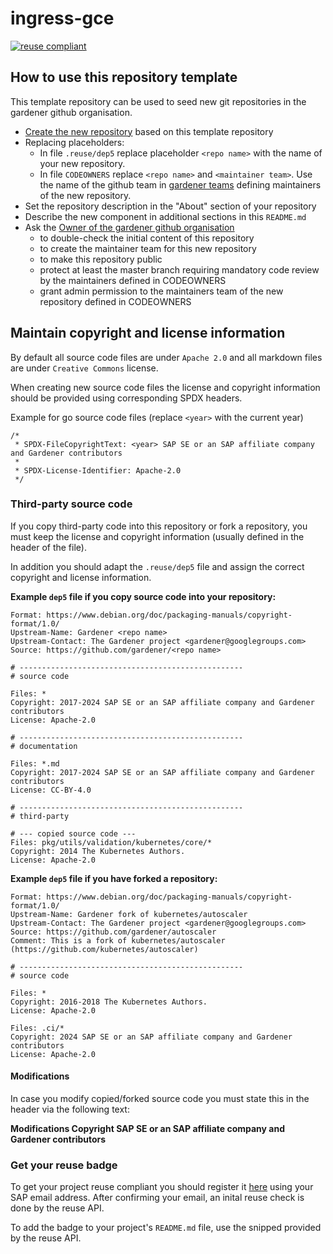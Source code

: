 # ingress-gce

[![reuse compliant](https://reuse.software/badge/reuse-compliant.svg)](https://reuse.software/)

## How to use this repository template

This template repository can be used to seed new git repositories in the gardener github organisation.

- [Create the new repository](https://docs.github.com/en/free-pro-team@latest/github/creating-cloning-and-archiving-repositories/creating-a-repository-from-a-template)
  based on this template repository
- Replacing placeholders:
  - In file `.reuse/dep5` replace placeholder `<repo name>` with the name of your new repository.
  - In file `CODEOWNERS` replace `<repo name>` and `<maintainer team>`. Use the name of the github team in [gardener teams](https://github.com/orgs/gardener/teams) defining maintainers of the new repository.
- Set the repository description in the "About" section of your repository
- Describe the new component in additional sections in this `README.md`
- Ask the [Owner of the gardener github organisation](https://github.com/orgs/gardener/people?query=role%3Aowner)
  - to double-check the initial content of this repository
  - to create the maintainer team for this new repository
  - to make this repository public
  - protect at least the master branch requiring mandatory code review by the maintainers defined in CODEOWNERS
  - grant admin permission to the maintainers team of the new repository defined in CODEOWNERS

## Maintain copyright and license information
By default all source code files are under `Apache 2.0` and all markdown files are under `Creative Commons` license.

When creating new source code files the license and copyright information should be provided using corresponding SPDX headers.

Example for go source code files (replace `<year>` with the current year)
```
/*
 * SPDX-FileCopyrightText: <year> SAP SE or an SAP affiliate company and Gardener contributors
 *
 * SPDX-License-Identifier: Apache-2.0
 */
```

### Third-party source code

If you copy third-party code into this repository or fork a repository, you must keep the license and copyright information (usually defined in the header of the file).

In addition you should adapt the `.reuse/dep5` file and assign the correct copyright and license information.

**Example `dep5` file if you copy source code into your repository:**
```
Format: https://www.debian.org/doc/packaging-manuals/copyright-format/1.0/
Upstream-Name: Gardener <repo name>
Upstream-Contact: The Gardener project <gardener@googlegroups.com>
Source: https://github.com/gardener/<repo name>

# --------------------------------------------------
# source code

Files: *
Copyright: 2017-2024 SAP SE or an SAP affiliate company and Gardener contributors
License: Apache-2.0

# --------------------------------------------------
# documentation

Files: *.md
Copyright: 2017-2024 SAP SE or an SAP affiliate company and Gardener contributors
License: CC-BY-4.0

# --------------------------------------------------
# third-party

# --- copied source code ---
Files: pkg/utils/validation/kubernetes/core/*
Copyright: 2014 The Kubernetes Authors.
License: Apache-2.0
```
**Example `dep5` file if you have forked a repository:**
```
Format: https://www.debian.org/doc/packaging-manuals/copyright-format/1.0/
Upstream-Name: Gardener fork of kubernetes/autoscaler
Upstream-Contact: The Gardener project <gardener@googlegroups.com>
Source: https://github.com/gardener/autoscaler
Comment: This is a fork of kubernetes/autoscaler (https://github.com/kubernetes/autoscaler)

# --------------------------------------------------
# source code

Files: *
Copyright: 2016-2018 The Kubernetes Authors.
License: Apache-2.0

Files: .ci/*
Copyright: 2024 SAP SE or an SAP affiliate company and Gardener contributors
License: Apache-2.0
```

#### Modifications
In case you modify copied/forked source code you must state this in the header via the following text:

**Modifications Copyright <year> SAP SE or an SAP affiliate company and Gardener contributors**


### Get your reuse badge
To get your project reuse compliant you should register it [here](https://api.reuse.software/register) using your SAP email address. After confirming your email, an inital reuse check is done by the reuse API.

To add the badge to your project's `README.md` file, use the snipped provided by the reuse API.

##
